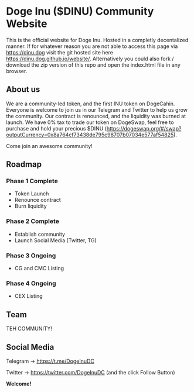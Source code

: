 # Doge Inu ($DINU) Community Website

This is the official website for Doge Inu. Hosted in a completly decentalized manner. If for whatever reason you are not able to access this page via https://dinu.dog visit the git hosted site here https://dinu.dog.github.io/website/. Alternatively you could also fork / download the zip version of this repo and open the index.html file in any browser.

## About us

We are a community-led token, and the first INU token on DogeCahin. Everyone is welcome to join us in our Telegram and Twitter to help us grow the community. Our contract is renounced, and the liquidity was burned at launch. We have 0% tax to trade our token on DogeSwap, feel free to purchase and hold your precious $DINU (https://dogeswap.org/#/swap?outputCurrency=0x8a764cf73438de795c98707b07034e577af54825).

Come join an awesome community!

## Roadmap

### Phase 1 Complete

- Token Launch
- Renounce contract
- Burn liquidity

### Phase 2 Complete

- Establish community
- Launch Social Media (Twitter, TG)

### Phase 3 Ongoing

- CG and CMC Listing

### Phase 4 Ongoing

- CEX Listing

## Team

TEH COMMUNITY!


## Social Media

Telegram ->  https://t.me/DogeInuDC

Twitter -> https://twitter.com/DogeInuDC (and the click Follow Button)


**Welcome!**
